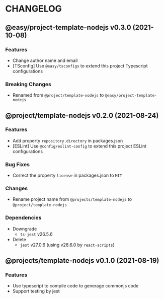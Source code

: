 # CHANGELOG
## @easy/project-template-nodejs v0.3.0 (2021-10-08)
### Features

- Change author name and email
- [TSconfig] Use `@easy/tsconfigs` to extend this project Typescript configurations

### Breaking Changes

- Renamed from `@project/template-nodejs` to `@easy/project-template-nodejs`

## @project/template-nodejs v0.2.0 (2021-08-24)
### Features

- Add property `repository.directory` in packages.json
- [ESLint] Use `@config/eslint-config` to extend this project ESLint configurations

### Bug Fixes

- Correct the property `license` in packages.json to `MIT`

### Changes

- Rename project name from `@projects/template-nodejs` to `@project/template-nodejs`

### Dependencies

- Downgrade
    - `ts-jest`     v26.5.6
- Delete
    - `jest`        v27.0.6 (using v26.6.0 by `react-scripts`)

## @projects/template-nodejs v0.1.0 (2021-08-19)
### Features

- Use typescript to compile code to generage commonjs code
- Support testing by jest
